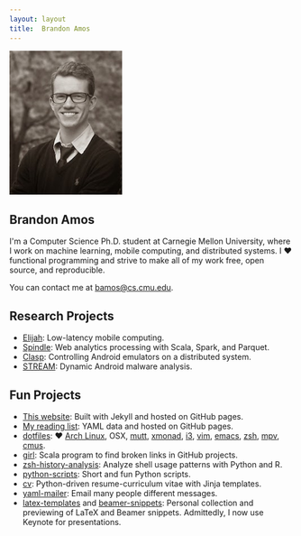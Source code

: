 ```yaml
---
layout: layout
title:  Brandon Amos
---
```


<section class="content">
<div class="pull-right">
<a href="/images/me-large.jpg">
  <img src="/images/me.jpg" class="rounded-img"/>
</a>
</div>

# Brandon Amos

I'm a Computer Science Ph.D. student
at Carnegie Mellon University, where
I work on machine learning,
mobile computing, and distributed systems.
I &hearts; functional programming
and strive to make all of my work free,
open source, and reproducible.

You can contact me at [bamos@cs.cmu.edu](mailto:bamos@cs.cmu.edu).

## Research Projects
+ [Elijah](http://elijah.cs.cmu.edu/):
Low-latency mobile computing.
+ [Spindle](https://github.com/adobe-research/spindle):
Web analytics processing with Scala, Spark, and Parquet.
+ [Clasp](https://github.com/hamiltont/clasp):
Controlling Android emulators on a distributed system.
+ [STREAM](https://github.com/VT-Magnum-Research/antimalware):
Dynamic Android malware analysis.

## Fun Projects
+ [This website](https://github.com/bamos/bamos.github.io):
  Built with Jekyll and hosted on GitHub pages.
+ [My reading list](http://bamos.github.io/reading-list/):
  YAML data and hosted on GitHub pages.
+ [dotfiles](https://github.com/bamos/dotfiles):
  &hearts;
  [Arch Linux](https://www.archlinux.org/),
  OSX,
  [mutt](http://www.mutt.org/),
  [xmonad](http://xmonad.org/),
  [i3](https://i3wm.org/),
  [vim](http://www.vim.org/),
  [emacs](https://www.gnu.org/software/emacs/),
  [zsh](http://www.zsh.org/),
  [mpv](http://mpv.io/),
  [cmus](https://cmus.github.io/).
+ [girl](https://github.com/bamos/girl):
  Scala program to find broken links in GitHub projects.
+ [zsh-history-analysis](https://github.com/bamos/zsh-history-analysis):
  Analyze shell usage patterns with Python and R.
+ [python-scripts](https://github.com/bamos/python-scripts):
  Short and fun Python scripts.
+ [cv](https://github.com/bamos/cv):
  Python-driven resume-curriculum vitae with Jinja templates.
+ [yaml-mailer](https://github.com/bamos/yaml-mailer):
  Email many people different messages.
+ [latex-templates](https://github.com/bamos/latex-templates)
  and [beamer-snippets](https://github.com/bamos/beamer-snippets):
  Personal collection and previewing of LaTeX and Beamer snippets.
  Admittedly, I now use Keynote for presentations.

</section>
